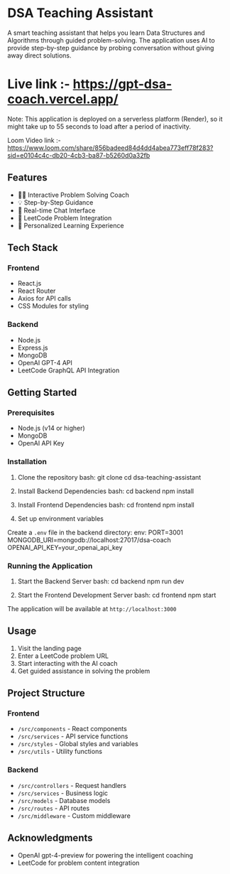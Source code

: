 # DSA Teaching Assistant

A smart teaching assistant that helps you learn Data Structures and Algorithms through guided problem-solving. The application uses AI to provide step-by-step guidance by probing conversation without giving away direct solutions.

# Live link :- https://gpt-dsa-coach.vercel.app/

Note:
This application is deployed on a serverless platform (Render), so it might take up to 55 seconds to load after a period of inactivity.

Loom Video link :- https://www.loom.com/share/856badeed84d4dd4abea773eff78f283?sid=e0104c4c-db20-4cb3-ba87-b5260d0a32fb

## Features

- 🧑‍🏫 Interactive Problem Solving Coach
- 💡 Step-by-Step Guidance
- 🔄 Real-time Chat Interface
- 📝 LeetCode Problem Integration
- 🎯 Personalized Learning Experience

## Tech Stack

### Frontend
- React.js
- React Router
- Axios for API calls
- CSS Modules for styling

### Backend
- Node.js
- Express.js
- MongoDB
- OpenAI GPT-4 API
- LeetCode GraphQL API Integration

## Getting Started

### Prerequisites
- Node.js (v14 or higher)
- MongoDB
- OpenAI API Key

### Installation

1. Clone the repository
bash:
git clone <repository-url>
cd dsa-teaching-assistant


2. Install Backend Dependencies
bash:
cd backend
npm install

3. Install Frontend Dependencies
bash:
cd frontend
npm install


4. Set up environment variables

Create a `.env` file in the backend directory:
env:
PORT=3001
MONGODB_URI=mongodb://localhost:27017/dsa-coach
OPENAI_API_KEY=your_openai_api_key

### Running the Application

1. Start the Backend Server
bash:
cd backend
npm run dev

2. Start the Frontend Development Server
bash:
cd frontend
npm start

The application will be available at `http://localhost:3000`

## Usage

1. Visit the landing page
2. Enter a LeetCode problem URL
3. Start interacting with the AI coach
4. Get guided assistance in solving the problem

## Project Structure

### Frontend
- `/src/components` - React components
- `/src/services` - API service functions
- `/src/styles` - Global styles and variables
- `/src/utils` - Utility functions

### Backend
- `/src/controllers` - Request handlers
- `/src/services` - Business logic
- `/src/models` - Database models
- `/src/routes` - API routes
- `/src/middleware` - Custom middleware


## Acknowledgments

- OpenAI gpt-4-preview for powering the intelligent coaching
- LeetCode for problem content integration

